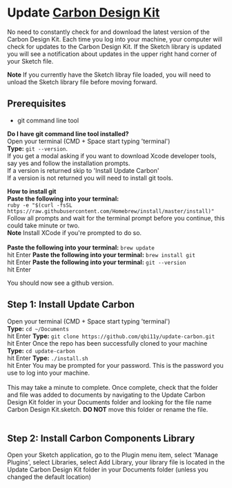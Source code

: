 # Update [Carbon Design Kit](http://www.carbondesignsystem.com/)

No need to constantly check for and download the latest version of the Carbon Design Kit. Each time you log into your machine, your computer will check for updates to the Carbon Design Kit. If the Sketch library is updated you will see a notification about updates in the upper right hand corner of your Sketch file.<br/>

**Note** If you currently have the Sketch libray file loaded, you will need to unload the Sketch library file before moving forward.<br>

## Prerequisites
* git command line tool<br/>

**Do I have git command line tool installed?**<br/>
Open your terminal (CMD + Space start typing 'terminal')<br/>
**Type:** `git --version`.<br/>
If you get a modal asking if you want to download Xcode developer tools, say yes and follow the installation prompts.<br/>
If a version is returned skip to 'Install Update Carbon'<br>
If a version is not returned you will need to install git tools.<br/> 

**How to install git**<br/>
**Paste the following into your terminal:**<br/> `ruby -e "$(curl -fsSL https://raw.githubusercontent.com/Homebrew/install/master/install)"`<br/>Follow all prompts and wait for the terminal prompt before you continue, this could take minute or two.<br/>
**Note** Install XCode if you're prompted to do so.<br/><br/>
**Paste the following into your terminal:** `brew update` <br/> hit Enter
**Paste the following into your terminal:** `brew install git`<br/> hit Enter
**Paste the following into your terminal:** `git --version`<br/> hit Enter

You should now see a github version.<br/>

## Step 1: Install Update Carbon
Open your terminal (CMD + Space start typing 'terminal')<br/>
**Type:** `cd ~/Documents`<br/> hit Enter
**Type:** `git clone https://github.com/qbi11y/update-carbon.git`<br/> hit Enter
Once the repo has been successfully cloned to your machine<br/>
**Type:** `cd update-carbon`<br/> hit Enter
**Type:** `./install.sh`<br/> hit Enter
You may be prompted for your password. This is the password you use to log into your machine.<br/><br/>
This may take a minute to complete. Once complete, check that the folder and file was added to documents by navigating to the Update Carbon Design Kit folder in your Documents folder and looking for the file name Carbon Design Kit.sketch. **DO NOT** move this folder or rename the file.<br><br>

## Step 2: Install Carbon Components Library
Open your Sketch application, go to the Plugin menu item, select 'Manage Plugins', select Libraries, select Add Library, your library file is located in the Update Carbon Design Kit folder in your Documents folder (unless you changed the default location)<br>
 
